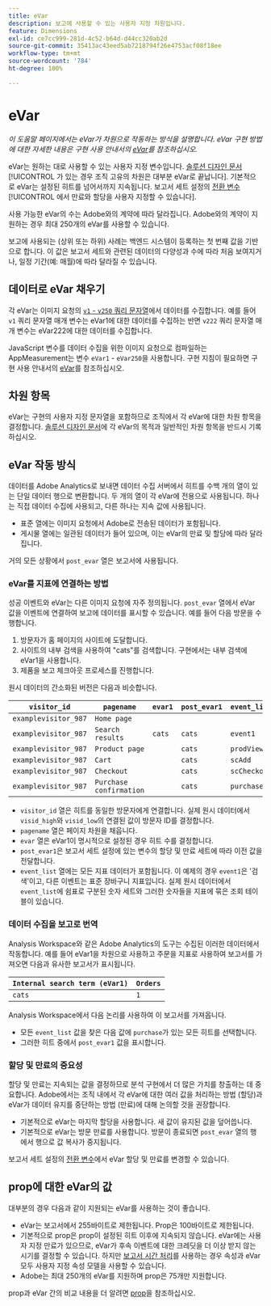 ```yaml
---
title: eVar
description: 보고에 사용할 수 있는 사용자 지정 차원입니다.
feature: Dimensions
exl-id: ce7cc999-281d-4c52-b64d-d44cc320ab2d
source-git-commit: 35413ac43eed5ab7218794f26e4753acf08f18ee
workflow-type: tm+mt
source-wordcount: '784'
ht-degree: 100%

---
```


# eVar

*이 도움말 페이지에서는 eVar가 차원으로 작동하는 방식을 설명합니다. eVar 구현 방법에 대한 자세한 내용은 구현 사용 안내서의 [eVar](/help/implement/vars/page-vars/evar.md)를 참조하십시오.*

eVar는 원하는 대로 사용할 수 있는 사용자 지정 변수입니다. [솔루션 디자인 문서](/help/implement/prepare/solution-design.md)[!UICONTROL 가 있는 경우 조직 고유의 차원은 대부분 eVar로 끝납니다]. 기본적으로 eVar는 설정된 히트를 넘어서까지 지속됩니다. 보고서 세트 설정의 [전환 변수](/help/admin/admin/conversion-var-admin/conversion-var-admin.md)[!UICONTROL 에서 만료와 할당을 사용자 지정할 수 있습니다].

사용 가능한 eVar의 수는 Adobe와의 계약에 따라 달라집니다. Adobe와의 계약이 지원하는 경우 최대 250개의 eVar를 사용할 수 있습니다.

보고에 사용되는 (상위 또는 하위) 사례는 백엔드 시스템이 등록하는 첫 번째 값을 기반으로 합니다. 이 값은 보고서 세트와 관련된 데이터의 다양성과 수에 따라 처음 보여지거나, 일정 기간(예: 매월)에 따라 달라질 수 있습니다.

## 데이터로 eVar 채우기

각 eVar는 이미지 요청의 [`v1` - `v250` 쿼리 문자열](/help/implement/validate/query-parameters.md)에서 데이터를 수집합니다. 예를 들어 `v1` 쿼리 문자열 매개 변수는 eVar1에 대한 데이터를 수집하는 반면 `v222` 쿼리 문자열 매개 변수는 eVar222에 대한 데이터를 수집합니다.

JavaScript 변수를 데이터 수집을 위한 이미지 요청으로 컴파일하는 AppMeasurement는 변수 `eVar1` - `eVar250`을 사용합니다. 구현 지침이 필요하면 구현 사용 안내서의 [eVar](/help/implement/vars/page-vars/evar.md)를 참조하십시오.

## 차원 항목

eVar는 구현의 사용자 지정 문자열을 포함하므로 조직에서 각 eVar에 대한 차원 항목을 결정합니다. [솔루션 디자인 문서](/help/implement/prepare/solution-design.md)에 각 eVar의 목적과 일반적인 차원 항목을 반드시 기록하십시오.

## eVar 작동 방식

데이터를 Adobe Analytics로 보내면 데이터 수집 서버에서 히트를 수백 개의 열이 있는 단일 데이터 행으로 변환합니다. 두 개의 열이 각 eVar에 전용으로 사용됩니다. 하나는 직접 데이터 수집에 사용되고, 다른 하나는 지속 값에 사용됩니다.

* 표준 열에는 이미지 요청에서 Adobe로 전송된 데이터가 포함됩니다.
* 게시물 열에는 일관된 데이터가 들어 있으며, 이는 eVar의 만료 및 할당에 따라 달라집니다.

거의 모든 상황에서 `post_evar` 열은 보고서에 사용됩니다.

### eVar를 지표에 연결하는 방법

성공 이벤트와 eVar는 다른 이미지 요청에 자주 정의됩니다. `post_evar` 열에서 eVar 값을 이벤트에 연결하여 보고에 데이터를 표시할 수 있습니다. 예를 들어 다음 방문을 수행합니다.

1. 방문자가 홈 페이지의 사이트에 도달합니다.
2. 사이트의 내부 검색을 사용하여 &quot;cats&quot;를 검색합니다. 구현에서는 내부 검색에 eVar1을 사용합니다.
3. 제품을 보고 체크아웃 프로세스를 진행합니다.

원시 데이터의 간소화된 버전은 다음과 비슷합니다.

| `visitor_id` | `pagename` | `evar1` | `post_evar1` | `event_list` |
| --- | --- | --- | --- | --- |
| `examplevisitor_987` | `Home page` |  |  |  |
| `examplevisitor_987` | `Search results` | `cats` | `cats` | `event1` |
| `examplevisitor_987` | `Product page` |  | `cats` | `prodView` |
| `examplevisitor_987` | `Cart` |  | `cats` | `scAdd` |
| `examplevisitor_987` | `Checkout` |  | `cats` | `scCheckout` |
| `examplevisitor_987` | `Purchase confirmation` |  | `cats` | `purchase` |

* `visitor_id` 열은 히트를 동일한 방문자에게 연결합니다. 실제 원시 데이터에서 `visid_high`와 `visid_low`의 연결된 값이 방문자 ID를 결정합니다.
* `pagename` 열은 페이지 차원을 채웁니다.
* `evar` 열은 eVar1이 명시적으로 설정된 경우 히트 수를 결정합니다.
* `post_evar1`은 보고서 세트 설정에 있는 변수의 할당 및 만료 세트에 따라 이전 값을 전달합니다.
* `event_list` 열에는 모든 지표 데이터가 포함됩니다. 이 예제의 경우 `event1`은 &#39;검색&#39;이고, 다른 이벤트는 표준 장바구니 지표입니다. 실제 원시 데이터에서 `event_list`에 쉼표로 구분된 숫자 세트와 그러한 숫자들을 지표에 묶은 조회 테이블이 있습니다.

### 데이터 수집을 보고로 번역

Analysis Workspace와 같은 Adobe Analytics의 도구는 수집된 이러한 데이터에서 작동합니다. 예를 들어 eVar1을 차원으로 사용하고 주문을 지표로 사용하여 보고서를 가져오면 다음과 유사한 보고서가 표시됩니다.

| `Internal search term (eVar1)` | `Orders` |
| --- | --- |
| `cats` | `1` |

Analysis Workspace에서 다음 논리를 사용하여 이 보고서를 가져옵니다.

* 모든 `event_list` 값을 찾은 다음 값에 `purchase`가 있는 모든 히트를 선택합니다.
* 그러한 히트 중에서 `post_evar1` 값을 표시합니다.

### 할당 및 만료의 중요성

할당 및 만료는 지속되는 값을 결정하므로 분석 구현에서 더 많은 가치를 창출하는 데 중요합니다. Adobe에서는 조직 내에서 각 eVar에 대한 여러 값을 처리하는 방법 (할당)과 eVar가 데이터 유지를 중단하는 방법 (만료)에 대해 논의할 것을 권장합니다.

* 기본적으로 eVar는 마지막 할당을 사용합니다. 새 값이 유지된 값을 덮어씁니다.
* 기본적으로 eVar는 방문 만료를 사용합니다. 방문이 종료되면 `post_evar` 열의 행에서 행으로 값 복사가 중지됩니다.

보고서 세트 설정의 [전환 변수](/help/admin/admin/conversion-var-admin/conversion-var-admin.md)에서 eVar 할당 및 만료를 변경할 수 있습니다.

## prop에 대한 eVar의 값

대부분의 경우 다음과 같이 지원되는 eVar를 사용하는 것이 좋습니다.

* eVar는 보고서에서 255바이트로 제한됩니다. Prop은 100바이트로 제한됩니다.
* 기본적으로 prop은 prop이 설정된 히트 이후에 지속되지 않습니다. eVar에는 사용자 지정 만료가 있으므로, eVar가 후속 이벤트에 대한 크레딧을 더 이상 받지 않는 시기를 결정할 수 있습니다. 하지만 [보고서 시간 처리](/help/components/vrs/vrs-report-time-processing.md)를 사용하는 경우 속성과 eVar 모두 사용자 지정 속성 모델을 사용할 수 있습니다.
* Adobe는 최대 250개의 eVar를 지원하며 prop은 75개만 지원합니다.

prop과 eVar 간의 비교 내용을 더 알려면 [prop](prop.md)을 참조하십시오.
